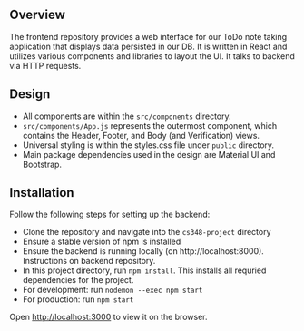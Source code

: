 ## Overview
The frontend repository provides a web interface for our ToDo note taking application that displays data persisted in our DB. It is written in React and utilizes various components and libraries to layout the UI. It talks to backend via HTTP requests.

## Design
- All components are within the ```src/components``` directory.
- ```src/components/App.js``` represents the outermost component, which contains the Header, Footer, and Body (and Verification) views.
- Universal styling is within the styles.css file under ```public``` directory.
- Main package dependencies used in the design are Material UI and Bootstrap.

## Installation
Follow the following steps for setting up the backend:
- Clone the repository and navigate into the ```cs348-project``` directory
- Ensure a stable version of npm is installed
- Ensure the backend is running locally (on http://localhost:8000). Instructions on backend repository.
- In this project directory, run ```npm install```. This installs all requried dependencies for the project.
- For development: run ```nodemon --exec npm start```
- For production: run ```npm start```

Open [http://localhost:3000](http://localhost:3000) to view it on the browser.

